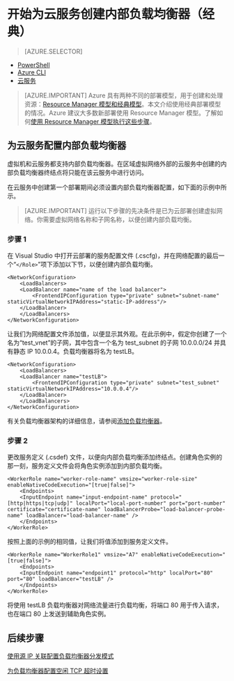 <properties
    pageTitle="在经典部署模型中为云服务创建内部负载均衡器 | Azure"
    description="了解如何在经典部署模型中使用 PowerShell 创建内部负载均衡器"
    services="load-balancer"
    documentationcenter="na"
    author="kumudd"
    manager="timlt"
    tags="azure-service-management" />
<tags
    ms.assetid="57966056-0f46-4f95-a295-483ca1ad135d"
    ms.service="load-balancer"
    ms.devlang="na"
    ms.topic="get-started-article"
    ms.tgt_pltfrm="na"
    ms.workload="infrastructure-services"
    ms.date="02/09/2016"
    wacn.date="01/13/2017"
    ms.author="kumud" />

# 开始为云服务创建内部负载均衡器（经典）
> [AZURE.SELECTOR]
- [PowerShell](/documentation/articles/load-balancer-get-started-ilb-classic-ps/)
- [Azure CLI](/documentation/articles/load-balancer-get-started-ilb-classic-cli/)
- [云服务](/documentation/articles/load-balancer-get-started-ilb-classic-cloud/)

> [AZURE.IMPORTANT]
Azure 具有两种不同的部署模型，用于创建和处理资源：[Resource Manager 模型和经典模型](/documentation/articles/resource-manager-deployment-model/)。本文介绍使用经典部署模型的情况。Azure 建议大多数新部署使用 Resource Manager 模型。了解如何[使用 Resource Manager 模型执行这些步骤](/documentation/articles/load-balancer-get-started-ilb-arm-ps/)。

## 为云服务配置内部负载均衡器

虚拟机和云服务都支持内部负载均衡器。在区域虚拟网络外部的云服务中创建的内部负载均衡器终结点将只能在该云服务中进行访问。

在云服务中创建第一个部署期间必须设置内部负载均衡器配置，如下面的示例中所示。

> [AZURE.IMPORTANT]
运行以下步骤的先决条件是已为云部署创建虚拟网络。你需要虚拟网络名称和子网名称，以便创建内部负载均衡。

### 步骤 1

在 Visual Studio 中打开云部署的服务配置文件 \(.cscfg\)，并在网络配置的最后一个“`</Role>`”项下添加以下节，以便创建内部负载均衡。

    <NetworkConfiguration>
        <LoadBalancers>
        <LoadBalancer name="name of the load balancer">
            <FrontendIPConfiguration type="private" subnet="subnet-name" staticVirtualNetworkIPAddress="static-IP-address"/>
        </LoadBalancer>
        </LoadBalancers>
    </NetworkConfiguration>

让我们为网络配置文件添加值，以便显示其外观。在此示例中，假定你创建了一个名为“test\_vnet”的子网，其中包含一个名为 test\_subnet 的子网 10.0.0.0/24 并具有静态 IP 10.0.0.4。负载均衡器将名为 testLB。

    <NetworkConfiguration>
        <LoadBalancers>
        <LoadBalancer name="testLB">
            <FrontendIPConfiguration type="private" subnet="test_subnet" staticVirtualNetworkIPAddress="10.0.0.4"/>
        </LoadBalancer>
        </LoadBalancers>
    </NetworkConfiguration>

有关负载均衡器架构的详细信息，请参阅[添加负载均衡器](https://msdn.microsoft.com/zh-cn/library/azure/dn722411.aspx)。

### 步骤 2

更改服务定义 \(.csdef\) 文件，以便向内部负载均衡添加终结点。创建角色实例的那一刻，服务定义文件会将角色实例添加到内部负载均衡。

    <WorkerRole name="worker-role-name" vmsize="worker-role-size" enableNativeCodeExecution="[true|false]">
        <Endpoints>
        <InputEndpoint name="input-endpoint-name" protocol="[http|https|tcp|udp]" localPort="local-port-number" port="port-number" certificate="certificate-name" loadBalancerProbe="load-balancer-probe-name" loadBalancer="load-balancer-name" />
        </Endpoints>
    </WorkerRole>

按照上面的示例的相同值，让我们将值添加到服务定义文件。

    <WorkerRole name="WorkerRole1" vmsize="A7" enableNativeCodeExecution="[true|false]">
        <Endpoints>
        <InputEndpoint name="endpoint1" protocol="http" localPort="80" port="80" loadBalancer="testLB" />
        </Endpoints>
    </WorkerRole>

将使用 testLB 负载均衡器对网络流量进行负载均衡，将端口 80 用于传入请求，也在端口 80 上发送到辅助角色实例。

## 后续步骤

[使用源 IP 关联配置负载均衡器分发模式](/documentation/articles/load-balancer-distribution-mode/)

[为负载均衡器配置空闲 TCP 超时设置](/documentation/articles/load-balancer-tcp-idle-timeout/)

<!---HONumber=Mooncake_0109_2017-->
<!--Update_Description: update meta properties & wording update & update link references & update code-->